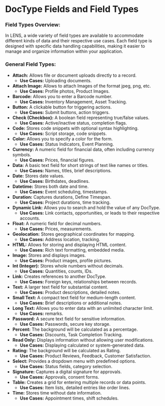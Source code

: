 # DocType Fields and Field Types

### **Field Types Overview:**

In LENS, a wide variety of field types are available to accommodate different kinds of data and their respective use cases. Each field type is designed with specific data handling capabilities, making it easier to manage and organize information within your application.

###  **General Field Types:**

- **Attach:** Allows file or document uploads directly to a record.
	- **Use Cases:** Uploading documents.
- **Attach Image:** Allows to attach Images of the format jpeg, png, etc.
	- **Use Cases:** Profile photos, Product Images.
- **Barcode:** Allows you to enter a Barcode number.
	- **Use Cases:** Inventory Management, Asset Tracking.
-   **Button:** A clickable button for triggering actions.
    -   **Use Cases:** Submit buttons, action triggers.
-   **Check (Checkbox):** A boolean field representing true/false values.
    -   **Use Cases:** Active/inactive status, completion flags.
-   **Code:** Stores code snippets with optional syntax highlighting.
    -   **Use Cases:** Script storage, code snippets.
- **Color:** Allows you to specify a color for the form.
	- **Use Cases:** Status Indicators, Event Planning.
-   **Currency:** A numeric field for financial data, often including currency symbols.
    -   **Use Cases:** Prices, financial figures.
- **Data:** A basic text field for short strings of text like names or titles.
    -   **Use Cases:** Names, titles, brief descriptions.
-   **Date:** Stores date values.
    -   **Use Cases:** Birthdates, deadlines.
-   **Datetime:** Stores both date and time.
    -   **Use Cases:** Event scheduling, timestamps.
-   **Duration:** Captures durations, Define Timespan.
    -   **Use Cases:** Project durations, time tracking.
- **Dynamic Link:** Allows you to search and hold the value of any DocType.
	- **Use Cases:** Link contacts, opportunities, or leads to their respective accounts.
-   **Float:** A numeric field for decimal numbers.
    -   **Use Cases:** Prices, measurements.
-   **Geolocation:** Stores geographical coordinates for mapping.
    -   **Use Cases:** Address location, tracking.
-   **HTML:** Allows for storing and displaying HTML content.
    -   **Use Cases:** Rich text formatting, embedded media.
-   **Image:** Stores and displays images.
    -   **Use Cases:** Product images, profile pictures.
-   **Int (Integer):** Stores whole numbers without decimals.
    -   **Use Cases:** Quantities, counts, IDs.
-   **Link:** Creates references to another DocType.
    -   **Use Cases:** Foreign keys, relationships between records.
-   **Text:** A larger text field for substantial content.
    -   **Use Cases:** Product descriptions, detailed notes.
-   **Small Text:** A compact text field for medium-length content.
    -   **Use Cases:** Brief descriptions or additional notes.
- **Long Text:** Allows you to enter data with an unlimited character limit.
	- **Use Cases:** remarks.
-   **Password:** A secure text field for sensitive information.
    -   **Use Cases:** Passwords, secure key storage.
- **Percent:** The background will be calculated as a percentage.
	- **Use Cases:** Discounts, Task Completion Tracking.
-   **Read Only:** Displays information without allowing user modifications.
    -   **Use Cases:** Displaying calculated or system-generated data.
- **Rating:** The background will be calculated as Rating.
	- **Use Cases:** Product Reviews, Feedback, Customer Satisfaction.
-   **Select:** Provides a dropdown menu with predefined options.
    -   **Use Cases:** Status fields, category selection.
-   **Signature:** Captures a digital signature for approvals.
    -   **Use Cases:** Approvals, consent forms.
-   **Table:** Creates a grid for entering multiple records or data points.
    -   **Use Cases:** Item lists, detailed entries like order lines.
-   **Time:** Stores time without date information.
    -   **Use Cases:** Appointment times, shift schedules.













<!--stackedit_data:
eyJoaXN0b3J5IjpbLTEwMTYyNTg2NTMsLTUzNzQxODQzOSwtMT
A5NjA4NzA4NSw2Nzc1MTc5MzUsLTgyNzY2OTM2NywtMTY2OTA1
MzE3Nl19
-->